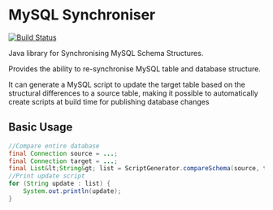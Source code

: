 # MySQL Synchroniser

[![Build Status](https://travis-ci.org/jbuncle/mysql-synchroniser.svg?branch=master)](https://travis-ci.org/jbuncle/mysql-synchroniser)

Java library for Synchronising MySQL Schema Structures. 

Provides the ability to re-synchronise MySQL table and database structure. 

It can generate a MySQL script to update the target table based on the structural differences to a source table, making it possible to automatically create scripts at build time for publishing database changes

## Basic Usage

```java
//Compare entire database
final Connection source = ...;
final Connection target = ...;
final List&lt;String&gt; list = ScriptGenerator.compareSchema(source, target);
//Print update script
for (String update : list) {
    System.out.println(update);
}
```
